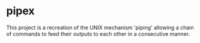 # pipex
This project is a recreation of the UNIX mechanism 'piping' allowing a chain of commands to feed their outputs to each other in a consecutive manner.
